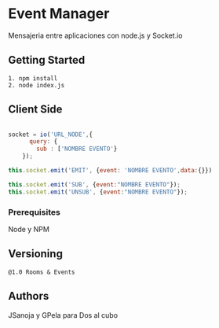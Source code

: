 # Event Manager

Mensajeria entre aplicaciones con node.js y Socket.io

## Getting Started

```
1. npm install
2. node index.js
```

## Client Side

``` javascript

socket = io('URL_NODE',{
      query: {
        sub : ['NOMBRE EVENTO'}
    });

this.socket.emit('EMIT', {event: 'NOMBRE EVENTO',data:{}})

this.socket.emit('SUB', {event:"NOMBRE EVENTO"});
this.socket.emit('UNSUB', {event:"NOMBRE EVENTO"});

```


### Prerequisites

Node y NPM

## Versioning
    @1.0 Rooms & Events

## Authors

 JSanoja y GPela para Dos al cubo

